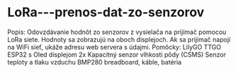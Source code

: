 # LoRa---prenos-dat-zo-senzorov
Popis: Odovzdávanie hodnôt zo senzorov z vysielača na prijímač pomocou LoRa siete. Hodnoty sa zobrazujú na oboch displejoch. Ak sa prijímač napojí na WiFi sieť, ukáže adresu web servera s údajmi.
 Pomôcky:
LilyGO TTGO ESP32 s Oled displejom 2x 
Kapacitný senzor vlhkosti pôdy (CSMS)
Senzor teploty a tlaku vzduchu BMP280
breadboard, káble, batéria
